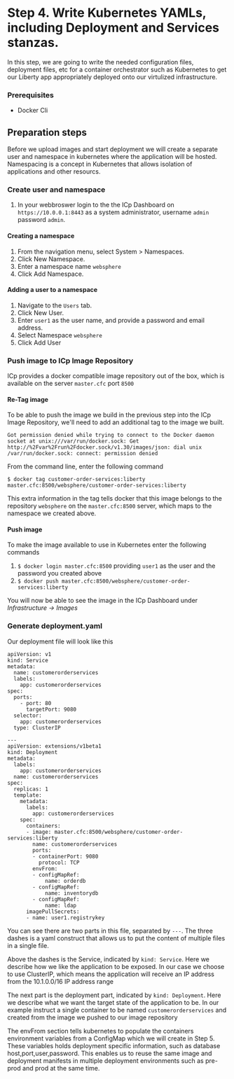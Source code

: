 # Step 4. Write Kubernetes YAMLs, including Deployment and Services stanzas.

In this step, we are going to write the needed configuration files, deployment files, etc for a container orchestrator such as Kubernetes to get our Liberty app appropriately deployed onto our virtulized infrastructure.

### Prerequisites
* Docker Cli


## Preparation steps

Before we upload images and start deployment we will create a separate user and namespace in kubernetes where the application will be hosted.
Namespacing is a concept in Kubernetes that allows isolation of applications and other resourcs.

### Create user and namespace
1. In your webbroswer login to the the ICp Dashboard on `https://10.0.0.1:8443` as a system administrator, username `admin` password `admin`.
#### Creating a namespace
1. From the navigation menu, select System > Namespaces.
1. Click New Namespace.
1. Enter a namespace name `websphere`
1. Click Add Namespace.
#### Adding a user to a namespace
1. Navigate to the `Users` tab.
1. Click New User.
1. Enter `user1` as the user name, and provide a password and email address.
1. Select Namespace `websphere`
1. Click Add User

### Push image to ICp Image Repository
ICp provides a docker compatible image repository out of the box, which is available on the server `master.cfc` port `8500`

#### Re-Tag image
To be able to push the image we build in the previous step into the ICp Image Repository, we'll need to add an additional tag to the image we built.


```
Got permission denied while trying to connect to the Docker daemon socket at unix:///var/run/docker.sock: Get http://%2Fvar%2Frun%2Fdocker.sock/v1.30/images/json: dial unix /var/run/docker.sock: connect: permission denied
```

From the command line, enter the following command
```
$ docker tag customer-order-services:liberty master.cfc:8500/websphere/customer-order-services:liberty
```
This extra information in the tag tells docker that this image belongs to the repository `websphere` on the `master.cfc:8500` server, which maps to the namespace we created above.

#### Push image
To make the image available to use in Kubernetes enter the following commands
1. `$ docker login master.cfc:8500` providing `user1` as the user and the password you created above
1. `$ docker push master.cfc:8500/websphere/customer-order-services:liberty`


You will now be able to see the image in the ICp Dashboard under *Infrastructure -> Images*

### Generate deployment.yaml
Our deployment file will look like this

```
apiVersion: v1
kind: Service
metadata:
  name: customerorderservices
  labels:
    app: customerorderservices
spec:
  ports:
    - port: 80
      targetPort: 9080
  selector:
    app: customerorderservices
  type: ClusterIP
  
---
apiVersion: extensions/v1beta1
kind: Deployment
metadata:
  labels:
    app: customerorderservices
  name: customerorderservices
spec:
  replicas: 1
  template:
    metadata:
      labels:
        app: customerorderservices
    spec:
      containers:
      - image: master.cfc:8500/websphere/customer-order-services:liberty
        name: customerorderservices
        ports:
        - containerPort: 9080
          protocol: TCP
        envFrom:
        - configMapRef:
            name: orderdb
        - configMapRef:
            name: inventorydb
        - configMapRef:
            name: ldap 
      imagePullSecrets:
      - name: user1.registrykey
```

You can see there are two parts in this file, separated by `---`. The three dashes is a yaml construct that allows us to put the content of multiple files in a single file.

Above the dashes is the Service, indicated by `kind: Service`. Here we describe how we like the application to be exposed. In our case we choose to use ClusterIP, which means the application will receive an IP address from the 10.1.0.0/16 IP address range

The next part is the deployment part, indicated by `kind: Deployment`. Here we describe what we want the target state of the application to be.
In our example instruct a single container to be named `customerorderservices` and created from the image we pushed to our image repository

The envFrom section tells kubernetes to populate the containers environment variables from a ConfigMap which we will create in Step 5.
These variables holds deployment specific information, such as database host,port,user,password. This enables us to reuse the same image and deployment manifests in multiple deployment environments such as pre-prod and prod at the same time.
